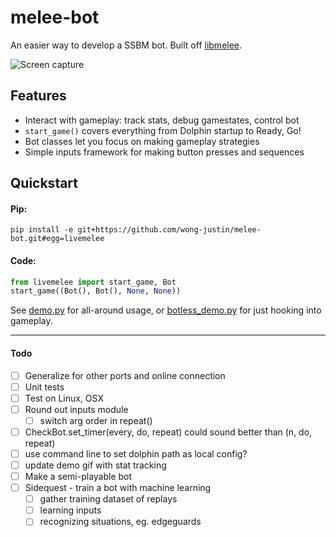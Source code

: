 # melee-bot

An easier way to develop a SSBM bot. Built off [libmelee](https://github.com/altf4/libmelee).

![Screen capture](./demo/demo.gif)

## Features

- Interact with gameplay: track stats, debug gamestates, control bot
- `start_game()` covers everything from Dolphin startup to Ready, Go!
- Bot classes let you focus on making gameplay strategies
- Simple inputs framework for making button presses and sequences

## Quickstart

#### Pip:
`pip install -e git+https://github.com/wong-justin/melee-bot.git#egg=livemelee`

#### Code:
```python
from livemelee import start_game, Bot
start_game((Bot(), Bot(), None, None))
```
See [demo.py](demo/demo.py) for all-around usage,
or [botless_demo.py](demo/botless_demo.py) for just hooking into gameplay.

___

#### Todo

- [ ] Generalize for other ports and online connection
- [ ] Unit tests
- [ ] Test on Linux, OSX
- [ ] Round out inputs module
  - [ ] switch arg order in repeat()
- [ ] CheckBot.set_timer(every, do, repeat) could sound better than (n, do, repeat)
- [ ] use command line to set dolphin path as local config?
- [ ] update demo gif with stat tracking
- [ ] Make a semi-playable bot
- [ ] Sidequest - train a bot with machine learning
  - [ ] gather training dataset of replays
  - [ ] learning inputs
  - [ ] recognizing situations, eg. edgeguards
